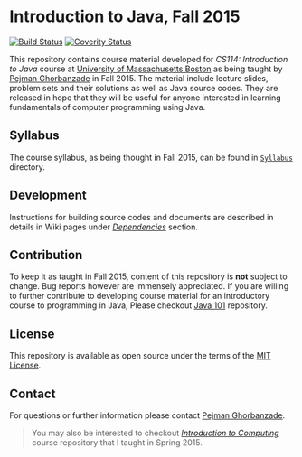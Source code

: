 # Introduction to Java, Fall 2015
[![Build Status](https://secure.travis-ci.org/ghorbanzade/UMB-CS114-2015F.svg?branch=master)](http://travis-ci.org/ghorbanzade/UMB-CS114-2015F)
[![Coverity Status](https://img.shields.io/coverity/scan/6586.svg)](https://scan.coverity.com/projects/ghorbanzade-umb-cs114-2015f)

This repository contains course material developed for *CS114: Introduction to Java* course at [University of Massachusetts Boston] as being taught by [Pejman Ghorbanzade] in Fall 2015. The material include lecture slides, problem sets and their solutions as well as Java source codes. They are released in hope that they will be useful for anyone interested in learning fundamentals of computer programming using Java.

## Syllabus
The course syllabus, as being thought in Fall 2015, can be found in [`Syllabus`] directory.

## Development
Instructions for building source codes and documents are described in details in Wiki pages under _[Dependencies]_ section.

## Contribution
To keep it as taught in Fall 2015, content of this repository is **not** subject to change. Bug reports however are immensely appreciated. If you are willing to further contribute to developing course material for an introductory course to programming in Java, Please checkout [Java 101] repository.

## License
This repository is available as open source under the terms of the [MIT License].

## Contact
For questions or further information please contact [Pejman Ghorbanzade].

> You may also be interested to checkout _[Introduction to Computing]_ course repository that I taught in Spring 2015.

[University of Massachusetts Boston]: www.umb.edu
[Pejman Ghorbanzade]: http://www.ghorbanzade.com
[Dependencies]: https://github.com/ghorbanzade/UMB-CS114-2015F/wiki/Dependencies
[MIT License]: https://github.com/ghorbanzade/UMB-CS114-2015F/blob/master/LICENSE
[`Syllabus`]: https://github.com/ghorbanzade/UMB-CS114-2015F/blob/master/syllabus
[Java 101]: https://github.com/ghorbanzade/java-101/
[Introduction to Computing]: https://github.com/ghorbanzade/UMB-CS110-2015S/
